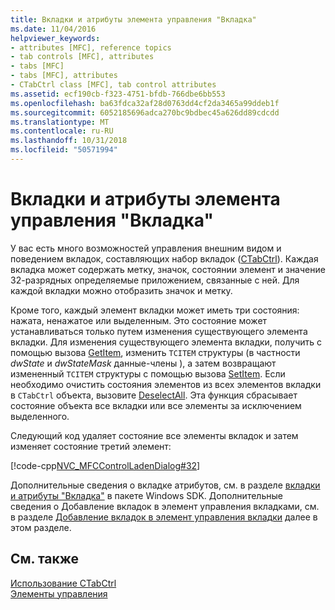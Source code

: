 ```yaml
---
title: Вкладки и атрибуты элемента управления "Вкладка"
ms.date: 11/04/2016
helpviewer_keywords:
- attributes [MFC], reference topics
- tab controls [MFC], attributes
- tabs [MFC]
- tabs [MFC], attributes
- CTabCtrl class [MFC], tab control attributes
ms.assetid: ecf190cb-f323-4751-bfdb-766dbe6bb553
ms.openlocfilehash: ba63fdca32af28d0763dd4cf2da3465a99ddeb1f
ms.sourcegitcommit: 6052185696adca270bc9bdbec45a626dd89cdcdd
ms.translationtype: MT
ms.contentlocale: ru-RU
ms.lasthandoff: 10/31/2018
ms.locfileid: "50571994"
---
```

# <a name="tabs-and-tab-control-attributes"></a>Вкладки и атрибуты элемента управления "Вкладка"

У вас есть много возможностей управления внешним видом и поведением вкладок, составляющих набор вкладок ([CTabCtrl](../mfc/reference/ctabctrl-class.md)). Каждая вкладка может содержать метку, значок, состоянии элемент и значение 32-разрядных определяемые приложением, связанные с ней. Для каждой вкладки можно отобразить значок и метку.

Кроме того, каждый элемент вкладки может иметь три состояния: нажата, ненажатое или выделенным. Это состояние может устанавливаться только путем изменения существующего элемента вкладки. Для изменения существующего элемента вкладки, получить с помощью вызова [GetItem](../mfc/reference/ctabctrl-class.md#getitem), изменить `TCITEM` структуры (в частности *dwState* и *dwStateMask* данные-члены ), а затем возвращают измененный `TCITEM` структуры с помощью вызова [SetItem](../mfc/reference/ctabctrl-class.md#setitem). Если необходимо очистить состояния элементов из всех элементов вкладки в `CTabCtrl` объекта, вызовите [DeselectAll](../mfc/reference/ctabctrl-class.md#deselectall). Эта функция сбрасывает состояние объекта все вкладки или все элементы за исключением выделенного.

Следующий код удаляет состояние все элементы вкладок и затем изменяет состояние третий элемент:

[!code-cpp[NVC_MFCControlLadenDialog#32](../mfc/codesnippet/cpp/tabs-and-tab-control-attributes_1.cpp)]

Дополнительные сведения о вкладке атрибутов, см. в разделе [вкладки и атрибуты "Вкладка"](/windows/desktop/Controls/tab-controls) в пакете Windows SDK. Дополнительные сведения о Добавление вкладок в элемент управления вкладками, см. в разделе [Добавление вкладок в элемент управления вкладки](../mfc/adding-tabs-to-a-tab-control.md) далее в этом разделе.

## <a name="see-also"></a>См. также

[Использование CTabCtrl](../mfc/using-ctabctrl.md)<br/>
[Элементы управления](../mfc/controls-mfc.md)

